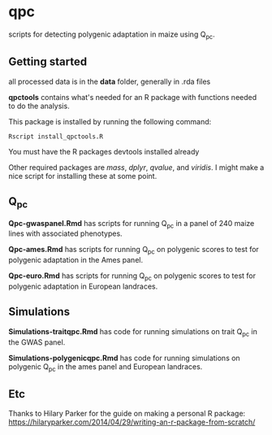 # qpc
scripts for detecting polygenic adaptation in maize using Q<sub>pc</sub>.


## Getting started
all processed data is in the **data** folder, generally in .rda files

**qpctools** contains what's needed for an R package with functions needed to do the analysis. 

This package is installed by running the following command: 
```
Rscript install_qpctools.R
```
You must have the R packages devtools installed already

Other required packages are *mass*, *dplyr*, *qvalue*, and *viridis*. I might make a nice script for installing these at some point.

## Q<sub>pc</sub>
**Qpc-gwaspanel.Rmd** has scripts for running Q<sub>pc</sub> in a panel of 240 maize lines with associated phenotypes.

**Qpc-ames.Rmd** has scripts for running Q<sub>pc</sub> on polygenic scores to test for polygenic adaptation in the Ames panel.

**Qpc-euro.Rmd** has scripts for running Q<sub>pc</sub> on polygenic scores to test for polygenic adaptation in European landraces.

## Simulations
**Simulations-traitqpc.Rmd** has code for running simulations on trait Q<sub>pc</sub> in the GWAS panel. 

**Simulations-polygenicqpc.Rmd** has code for running simulations on polygenic Q<sub>pc</sub> in the ames panel and European landraces. 



## Etc
Thanks to Hilary Parker for the guide on making a personal R package: https://hilaryparker.com/2014/04/29/writing-an-r-package-from-scratch/
